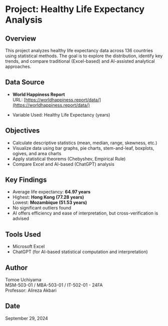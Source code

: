 # Project: Healthy Life Expectancy Analysis

## Overview
This project analyzes healthy life expectancy data across 136 countries using statistical methods. The goal is to explore the distribution, identify key trends, and compare traditional (Excel-based) and AI-assisted analytical approaches.

## Data Source
- **World Happiness Report**  
  URL: [https://worldhappiness.report/data/](https://worldhappiness.report/data/)

- Variable Used: Healthy Life Expectancy (years)

## Objectives
- Calculate descriptive statistics (mean, median, range, skewness, etc.)
- Visualize data using bar graphs, pie charts, stem-and-leaf, boxplots, ogives, and area charts
- Apply statistical theorems (Chebyshev, Empirical Rule)
- Compare Excel and AI-based (ChatGPT) analysis

## Key Findings
- Average life expectancy: **64.97 years**
- Highest: **Hong Kong (77.28 years)**  
  Lowest: **Mozambique (51.53 years)**
- No significant outliers found
- AI offers efficiency and ease of interpretation, but cross-verification is advised

## Tools Used
- Microsoft Excel
- ChatGPT (for AI-based statistical computation and interpretation)

## Author
Tomoe Uchiyama  
MSM-503-01 / MBA-503-01 / IT-502-01 - 24FA  
Professor: Alireza Akbari

## Date
September 29, 2024
